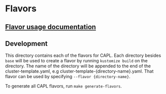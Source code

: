 # Flavors

## [Flavor usage documentation](https://linode.github.io/cluster-api-provider-linode/flavors/flavors.html)

## Development

This directory contains each of the flavors for CAPL. Each directory besides `base` will be used to
create a flavor by running `kustomize build` on the directory. The name of the directory will be
appended to the end of the cluster-template.yaml, e.g cluster-template-{directory-name}.yaml. That
flavor can be used by specifying `--flavor {directory-name}`.

To generate all CAPL flavors, run `make generate-flavors`.
